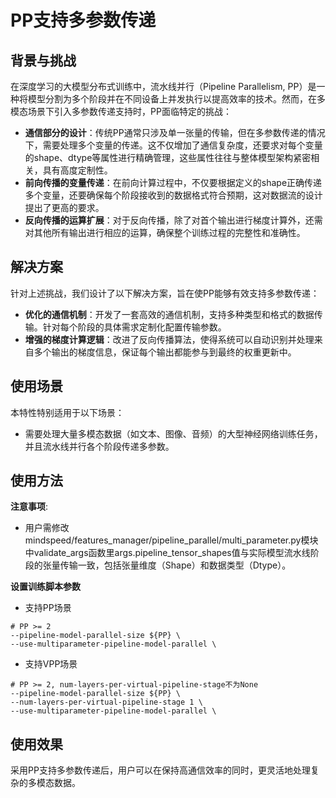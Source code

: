 # PP支持多参数传递

## 背景与挑战

在深度学习的大模型分布式训练中，流水线并行（Pipeline Parallelism, PP）是一种将模型分割为多个阶段并在不同设备上并发执行以提高效率的技术。然而，在多模态场景下引入多参数传递支持时，PP面临特定的挑战：

- **通信部分的设计**：传统PP通常只涉及单一张量的传输，但在多参数传递的情况下，需要处理多个变量的传递。这不仅增加了通信复杂度，还要求对每个变量的shape、dtype等属性进行精确管理，这些属性往往与整体模型架构紧密相关，具有高度定制性。
- **前向传播的变量传递**：在前向计算过程中，不仅要根据定义的shape正确传递多个变量，还要确保每个阶段接收到的数据格式符合预期，这对数据流的设计提出了更高的要求。
- **反向传播的运算扩展**：对于反向传播，除了对首个输出进行梯度计算外，还需对其他所有输出进行相应的运算，确保整个训练过程的完整性和准确性。

## 解决方案

针对上述挑战，我们设计了以下解决方案，旨在使PP能够有效支持多参数传递：

- **优化的通信机制**：开发了一套高效的通信机制，支持多种类型和格式的数据传输。针对每个阶段的具体需求定制化配置传输参数。
- **增强的梯度计算逻辑**：改进了反向传播算法，使得系统可以自动识别并处理来自多个输出的梯度信息，保证每个输出都能参与到最终的权重更新中。

## 使用场景

本特性特别适用于以下场景：
- 需要处理大量多模态数据（如文本、图像、音频）的大型神经网络训练任务，并且流水线并行各个阶段传递多参数。

## 使用方法

**注意事项**:
- 用户需修改mindspeed/features_manager/pipeline_parallel/multi_parameter.py模块中validate_args函数里args.pipeline_tensor_shapes值与实际模型流水线阶段的张量传输一致，包括张量维度（Shape）和数据类型（Dtype）。


**设置训练脚本参数**
- 支持PP场景
```shell
# PP >= 2
--pipeline-model-parallel-size ${PP} \
--use-multiparameter-pipeline-model-parallel \
```
- 支持VPP场景
```shell
# PP >= 2, num-layers-per-virtual-pipeline-stage不为None
--pipeline-model-parallel-size ${PP} \
--num-layers-per-virtual-pipeline-stage 1 \
--use-multiparameter-pipeline-model-parallel \
```

## 使用效果

采用PP支持多参数传递后，用户可以在保持高通信效率的同时，更灵活地处理复杂的多模态数据。